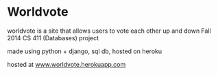 # Worldvote
worldvote is a site that allows users to vote each other up and down
Fall 2014 CS 411 (Databases) project

made using python + django, sql db, hosted on heroku

hosted at www.worldvote.herokuapp.com
